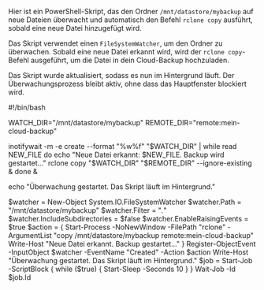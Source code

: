 Hier ist ein PowerShell-Skript, das den Ordner `/mnt/datastore/mybackup` auf neue Dateien überwacht und automatisch den Befehl `rclone copy` ausführt, sobald eine neue Datei hinzugefügt wird.

Das Skript verwendet einen `FileSystemWatcher`, um den Ordner zu überwachen. Sobald eine neue Datei erkannt wird, wird der `rclone copy`-Befehl ausgeführt, um die Datei in dein Cloud-Backup hochzuladen. 

Das Skript wurde aktualisiert, sodass es nun im Hintergrund läuft. Der Überwachungsprozess bleibt aktiv, ohne dass das Hauptfenster blockiert wird.

#!/bin/bash

WATCH_DIR="/mnt/datastore/mybackup"
REMOTE_DIR="remote:mein-cloud-backup"

inotifywait -m -e create --format "%w%f" "$WATCH_DIR" | while read NEW_FILE
do
    echo "Neue Datei erkannt: $NEW_FILE. Backup wird gestartet..."
    rclone copy "$WATCH_DIR" "$REMOTE_DIR" --ignore-existing &
done &

echo "Überwachung gestartet. Das Skript läuft im Hintergrund."


$watcher = New-Object 
System.IO.FileSystemWatcher 
$watcher.Path = "/mnt/datastore/mybackup" 
$watcher.Filter = "*.*" 
$watcher.IncludeSubdirectories = $false 
$watcher.EnableRaisingEvents = $true 
$action = { Start-Process -NoNewWindow -FilePath "rclone" -ArgumentList "copy /mnt/datastore/mybackup remote:mein-cloud-backup" Write-Host "Neue Datei erkannt. Backup gestartet..." } Register-ObjectEvent -InputObject 
$watcher -EventName "Created" -Action 
$action Write-Host "Überwachung gestartet. Das Skript läuft im Hintergrund." 
$job = Start-Job -ScriptBlock { while ($true) { Start-Sleep -Seconds 10 } } Wait-Job -Id 
$job.Id
